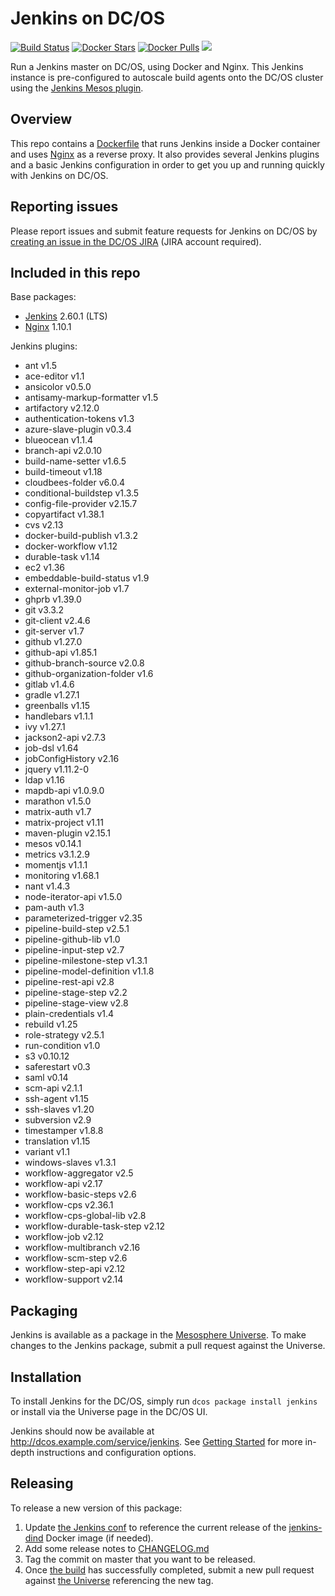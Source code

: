 # Jenkins on DC/OS
[![Build Status](https://jenkins.mesosphere.com/service/jenkins/buildStatus/icon?job=Jenkins/public-jenkins-dcos-master)](https://jenkins.mesosphere.com/service/jenkins/view/Velocity/job/Jenkins/job/public-jenkins-dcos-master/)
[![Docker Stars](https://img.shields.io/docker/stars/mesosphere/jenkins.svg)][docker-hub]
[![Docker Pulls](https://img.shields.io/docker/pulls/mesosphere/jenkins.svg)][docker-hub]
[![](https://images.microbadger.com/badges/image/mesosphere/jenkins.svg)](http://microbadger.com/images/mesosphere/jenkins "Get your own image badge on microbadger.com")

Run a Jenkins master on DC/OS, using Docker and Nginx. This Jenkins instance is pre-configured to autoscale build agents onto the DC/OS cluster using the [Jenkins Mesos plugin][mesos-plugin].

## Overview
This repo contains a [Dockerfile](Dockerfile) that runs Jenkins inside a Docker
container and uses [Nginx][nginx-home] as a reverse proxy. It also provides
several Jenkins plugins and a basic Jenkins configuration in order to get you
up and running quickly with Jenkins on DC/OS.

## Reporting issues

Please report issues and submit feature requests for Jenkins on DC/OS by [creating an issue in the DC/OS JIRA][dcos-jira] (JIRA account required).

## Included in this repo
Base packages:
  * [Jenkins][jenkins-home] 2.60.1 (LTS)
  * [Nginx][nginx-home] 1.10.1

Jenkins plugins:
  * ant v1.5
  * ace-editor v1.1
  * ansicolor v0.5.0
  * antisamy-markup-formatter v1.5
  * artifactory v2.12.0
  * authentication-tokens v1.3
  * azure-slave-plugin v0.3.4
  * blueocean v1.1.4
  * branch-api v2.0.10
  * build-name-setter v1.6.5
  * build-timeout v1.18
  * cloudbees-folder v6.0.4
  * conditional-buildstep v1.3.5
  * config-file-provider v2.15.7
  * copyartifact v1.38.1
  * cvs v2.13
  * docker-build-publish v1.3.2
  * docker-workflow v1.12
  * durable-task v1.14
  * ec2 v1.36
  * embeddable-build-status v1.9
  * external-monitor-job v1.7
  * ghprb v1.39.0
  * git v3.3.2
  * git-client v2.4.6
  * git-server v1.7
  * github v1.27.0
  * github-api v1.85.1
  * github-branch-source v2.0.8
  * github-organization-folder v1.6
  * gitlab v1.4.6
  * gradle v1.27.1
  * greenballs v1.15
  * handlebars v1.1.1
  * ivy v1.27.1
  * jackson2-api v2.7.3
  * job-dsl v1.64
  * jobConfigHistory v2.16
  * jquery v1.11.2-0
  * ldap v1.16
  * mapdb-api v1.0.9.0
  * marathon v1.5.0
  * matrix-auth v1.7
  * matrix-project v1.11
  * maven-plugin v2.15.1
  * mesos v0.14.1
  * metrics v3.1.2.9
  * momentjs v1.1.1
  * monitoring v1.68.1
  * nant v1.4.3
  * node-iterator-api v1.5.0
  * pam-auth v1.3
  * parameterized-trigger v2.35
  * pipeline-build-step v2.5.1
  * pipeline-github-lib v1.0
  * pipeline-input-step v2.7
  * pipeline-milestone-step v1.3.1
  * pipeline-model-definition v1.1.8
  * pipeline-rest-api v2.8
  * pipeline-stage-step v2.2
  * pipeline-stage-view v2.8
  * plain-credentials v1.4
  * rebuild v1.25
  * role-strategy v2.5.1
  * run-condition v1.0
  * s3 v0.10.12
  * saferestart v0.3
  * saml v0.14
  * scm-api v2.1.1
  * ssh-agent v1.15
  * ssh-slaves v1.20
  * subversion v2.9
  * timestamper v1.8.8
  * translation v1.15
  * variant v1.1
  * windows-slaves v1.3.1
  * workflow-aggregator v2.5
  * workflow-api v2.17
  * workflow-basic-steps v2.6
  * workflow-cps v2.36.1
  * workflow-cps-global-lib v2.8
  * workflow-durable-task-step v2.12
  * workflow-job v2.12
  * workflow-multibranch v2.16
  * workflow-scm-step v2.6
  * workflow-step-api v2.12
  * workflow-support v2.14

## Packaging
Jenkins is available as a package in the [Mesosphere Universe][universe].
To make changes to the Jenkins package, submit a pull request against the
Universe.

## Installation

To install Jenkins for the DC/OS, simply run `dcos package install jenkins` or install via the Universe page in the DC/OS UI.

Jenkins should now be available at <http://dcos.example.com/service/jenkins>.
See [Getting Started][getting-started] for more in-depth instructions and
configuration options.

## Releasing
To release a new version of this package:

  1. Update [the Jenkins conf][jenkins-conf] to reference the current release of
  the [jenkins-dind][jenkins-dind] Docker image (if needed).
  2. Add some release notes to [CHANGELOG.md](CHANGELOG.md)
  3. Tag the commit on master that you want to be released.
  4. Once [the build][jenkins-build] has successfully completed, submit a new
  pull request against [the Universe][universe] referencing the new tag.

[dcos-jira]: https://jira.mesosphere.com/secure/CreateIssueDetails!init.jspa?pid=14110&issuetype=3
[docker-hub]: https://hub.docker.com/r/mesosphere/jenkins
[getting-started]: https://docs.mesosphere.com/latest/usage/service-guides/jenkins/
[jenkins-conf]: /conf/jenkins/config.xml
[jenkins-dind]: https://github.com/mesosphere/jenkins-dind-agent
[jenkins-home]: https://jenkins-ci.org/
[mesos-plugin]: https://github.com/jenkinsci/mesos-plugin
[nginx-home]: http://nginx.org/en/
[jenkins-build]: https://jenkins.mesosphere.com/service/jenkins/job/public-jenkins-dcos-master/
[universe]: https://github.com/mesosphere/universe

